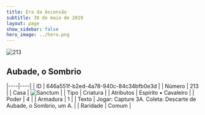 ```yaml
---
title: Era da Ascensão
subtitle: 30 de maio de 2019
layout: page
show_sidebar: false
hero_image: ../hero.png
---
```


![213](https://cdn.keyforgegame.com/media/card_front/pt/435_213_8454RX352589_pt.png)

## Aubade, o Sombrio

|----|----|
| ID | 646a551f-b2ed-4a78-940c-84c34bfb0e3d |
| Número | 213 |
| Casa | ![Sanctum](https://archonarcana.com/images/thumb/c/c7/Sanctum.png/22px-Sanctum.png "Santuário") |
| Tipo | Criatura |
| Atributos | Espírito • Cavaleiro |
| Poder | 4 |
| Armadura | 1 |
| Texto | Jogar: Capture 3A. Coleta: Descarte de Aubade, o Sombrio, um A. |
| Raridade | Comum |
